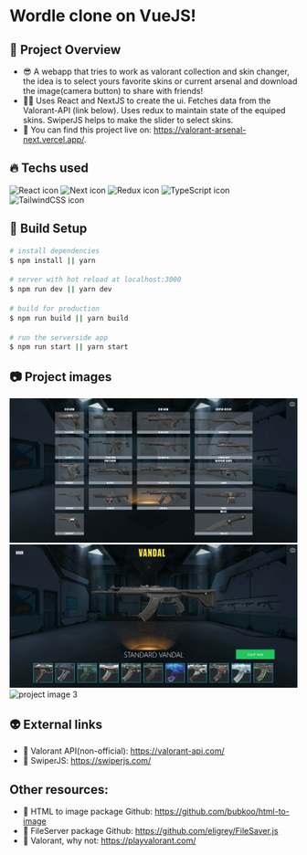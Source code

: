 # Wordle clone on VueJS!

## 👀 Project Overview

- 😎 A webapp that tries to work as valorant collection and skin changer, the idea is to select yours favorite skins or current arsenal and download the image(camera button) to share with friends!
- 👨‍💻 Uses React and NextJS to create the ui. Fetches data from the Valorant-API (link below). Uses redux to maintain state of the equiped skins. SwiperJS helps to make the slider to select skins.
- 🔗 You can find this project live on: https://valorant-arsenal-next.vercel.app/.

## 🔥 Techs used

<div style="
    display: inline-block
">
    <img src="https://cdn.jsdelivr.net/gh/devicons/devicon/icons/react/react-original.svg" height="40" width="40" alt="React icon" />
    <img src="https://cdn.jsdelivr.net/gh/devicons/devicon/icons/nextjs/nextjs-original-wordmark.svg" height="40" width="40" alt="Next icon" />
    <img src="https://cdn.jsdelivr.net/gh/devicons/devicon/icons/redux/redux-original.svg" height="40" width="40" alt="Redux icon" />
    <img src="https://cdn.jsdelivr.net/gh/devicons/devicon/icons/typescript/typescript-original.svg" height="40" width="40" alt="TypeScript icon"/>
    <img src="https://cdn.jsdelivr.net/gh/devicons/devicon/icons/tailwindcss/tailwindcss-plain.svg" height="40" width="40" alt="TailwindCSS icon" />
</div>

## 🔧 Build Setup

```bash
# install dependencies
$ npm install || yarn

# server with hot reload at localhost:3000
$ npm run dev || yarn dev

# build for production
$ npm run build || yarn build

# run the serverside app
$ npm run start || yarn start

```

## 📷 Project images

<img src="./github/images/img1.png" alt="project image 1" />
<img src="./github/images/img2.png" alt="project image 2" />
<img src="./github/images/gif.gif" alt="project image 3" />

## 👽 External links

- 🔗 Valorant API(non-official): https://valorant-api.com/
- 🔗 SwiperJS: https://swiperjs.com/

## Other resources: 

- 🔗 HTML to image package Github: https://github.com/bubkoo/html-to-image
- 🔗 FileServer package Github: https://github.com/eligrey/FileSaver.js
- 🔗 Valorant, why not: https://playvalorant.com/